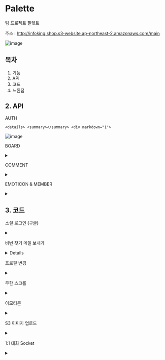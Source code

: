 # Palette
팀 프로젝트 팔렛트

주소 : http://infoking.shop.s3-website.ap-northeast-2.amazonaws.com/main

![image](https://user-images.githubusercontent.com/78591345/115690495-1190f080-a398-11eb-8623-cb1518bd51e4.PNG)

## 목차
1. 기능
2. API
3. 코드
4. 느낀점

## 2. API 
AUTH
  
    <details> <summary></summary> <div markdown="1"> 
  ![image](https://user-images.githubusercontent.com/78591345/115645341-27cc8b80-a35b-11eb-8c19-a6d717f3538d.PNG)
     </div>
</details>
  
  BOARD
    <details> <summary> </summary> <div markdown="1"> 
  ![image](https://user-images.githubusercontent.com/78591345/115645346-28fdb880-a35b-11eb-83ec-24c6bb0801fa.PNG)
     </div>
</details>

  COMMENT
    <details> <summary> </summary> <div markdown="1"> 
  ![image](https://user-images.githubusercontent.com/78591345/115645347-28fdb880-a35b-11eb-94f6-a752f492093e.PNG)
   </div>
  </details>

 
 EMOTICON & MEMBER
    <details> <summary> </summary> <div markdown="1"> 
 ![image](https://user-images.githubusercontent.com/78591345/115645348-29964f00-a35b-11eb-9a84-ec1f7b849282.PNG)
 ![image](https://user-images.githubusercontent.com/78591345/115645349-29964f00-a35b-11eb-8dc2-8d7c9728dfd8.PNG)
    </div>
   </details>
   
   
   
   ## 3. 코드
   
   소셜 로그인 (구글)
<details> <summary> </summary> <div markdown="1">
  
  ![image](https://user-images.githubusercontent.com/78591345/115690122-b3fca400-a397-11eb-9929-c500ecdc202e.PNG)
  
  
 ```js
// 구글 시작
authRouter.get("/google", passport.authenticate("google", { scope: ["profile", "email"] }))


// 패스포트
const GoogleStrategy = require("passport-google-oauth20").Strategy
passport.serializeUser(function (user, done) {
  done(null, user)
})

passport.deserializeUser(function (user, done) {
  done(null, user)
})

module.exports = () => {
  passport.use(

    new GoogleStrategy(
      {
        clientID: process.env.LOVE_GOOGLE_ID,
        clientSecret: process.env.LOVE_GOOGLE_PW,
        callbackURL: `http://wcd21.shop/auth/google/callback`,
      },

      async (accessToken, refreshToken, profile, cb) => {
        
        const {
          _json: { id, avatar_url, name, email },
        } = profile

        try {
          const user = await User.findOne({ email: email })
          if (user) {
            return cb(null, user)
          } else {
            const newUser = new User({
              email,
              nickname: name,
              snsId: true,
            })
            await newUser.save()
            return cb(null, newUser)
          }
        } catch (error) {
          return cb(error)
        }
      }
    )
  )
}


// 구글 콜백 함수
authRouter.get(
  "/google/callback",
  passport.authenticate("google", { failureRedirect: "/" }),
  function (req, res) {
    const { _id } = req.user

    res.redirect("http://localhost:3000/social/" + _id)
  }
)
```

<a>태그로 요청이 들어오면, 구글로 부터 인증을 받는다. 그 후 구글의 profile에서 필요한 정보를 내려 받는다.
  
소셜 로그인 정보를 DB에 담아야 함으로,

  DB에 이미 있는 경우와 없는 경우를 분기처리한 후, 콜백 함수로 넘긴다.
  
  콜백 함수에서는 리다이렉트를 이용해 페이지를 이동시킨다.
  
  여기서 문제가 있었는데, 정상적인 방법은 아닌 것 같지만, 일단 임시방편으로 해결했다.
  
소셜 로그인 요청은 a태그로 받아야한다. axios와 ajax를 이용한 RestfulAPI를 이용할 수 없다고 한다.
  
 그래서 res.send를 이용한 서버 자체 토큰을 내려줄 수 없었다. res.cookie를 이용한 강제로 쿠키에 토큰을 심는 방식도 있었지만 이렇게 해결했다.
 
  1. 리다이렉트를 이용하여 DB에 저장된 소셜 로그인 유저의 고유값인 _id를 클라이언트에 주소 값으로 넘긴다.
  2. 클라이언트는 주소 뒤에있는 _id를 받은 후 API를 한 번 더 요청하며, 서버에 _id를 보낸다.
  3. 서버는 _id를 통해 자체 jwt토큰을 반환한다.

 카카오톡, 구글 둘 다 이렇게 처리했다...
 
 다음에 더 똑똑하게 문제를 해결할 수 있겠짛ㅎㅎㅎ

</div>
</details>


  비번 찾기 메일 보내기
<details> <summary> </summary> <div markdown="1">
  
  ![image](https://user-images.githubusercontent.com/78591345/115690110-b101b380-a397-11eb-9cf7-d4bba8d69720.PNG)
  
 ```js
// 비번 찾기
authRouter.post("/searchPwd", async (req, res) => {
  // sns는 비번찾기 못 이용하게 해야함

  const { email } = req.body
  const randomString = Math.random().toString(36).slice(2)

  const hash = await bcrypt.hash(randomString, 12)

  let transporter = nodemailer.createTransport({
    service: "gmail",
    host: "smtp.gmail.com",
    port: 587,
    secure: false,
    auth: {
      user: process.env.LOVE_MAIL_ID,
      pass: process.env.LOVE_MAIL_PW,
    },
  })

  let info = await transporter.sendMail({
    // 보내는 곳의 이름과, 메일 주소를 입력
    from: `"F4 TEAM" <${process.env.LOVE_MAIL_ID}>`,
    to: email,
    subject: "Pallet 임시 비밀번호입니다^^",
    text: randomString,
  })

  await User.updateOne({ email }, { $set: { password: hash } })

  return res.send("비번찾기 완료^^ㅋ")
})

 ```

bcrypt는 단방향 이라서, 복호화가 불가능했다. 처음엔 가능한 줄 알고 이상한 쇼를 했다.

그래서 임시 비밀번호를 가입된 이메일로 보내준다.

노드 메일러라는 npm을 이용해서, 가입된 이메일에게 보낼 수 있다.

임시 비밀번호를 받은 사람은 비밀번호 변경을 이용하여 비밀 번호를 바꿀 수 있다.
  
 
</div>
</details>



   프로필 변경
<details> <summary> </summary> <div markdown="1">
  
  ![image](https://user-images.githubusercontent.com/78591345/115690111-b232e080-a397-11eb-8b91-bbb79904c4fe.PNG)

 ```js
 
// 프로필 수정ㅎㅎ
authRouter.patch("/myProfile", middlewares, upload.single("profile_img"), async (req, res) => {
  const userId = res.locals.user
  const { password, comment_myself, profile_img } = req.body
  const imgUrl = req.file && `http://wcd21.shop${req.file.filename}`

  // 비번은 바꿧을 때
  if (password !== "null") {
    const hash = await bcrypt.hash(password, 12)
    const newUserInfo = await User.findByIdAndUpdate(
      userId,
      {
        $set: {
          ...req.body,
          profile_img: imgUrl,
          password: hash,
        },
      },
      {
        new: true,
      }
    )
    delete newUserInfo.password
    return res.send({ newUserInfo })
  }
  // 비번 안 바꿨을 때
  else {
    // 처음 프로필 이미지 아무것도 없을때 변경시
    if (userId.profile_img == " ") {
      const newUserInfo = await User.findByIdAndUpdate(
        userId,
        {
          $set: {
            comment_myself: comment_myself,
            profile_img: imgUrl,
          },
        },
        {
          new: true,
        }
      )
      delete newUserInfo.password
      return res.send({ newUserInfo })
    } else if (typeof profile_img == String) {
      const newUserInfo = await User.findByIdAndUpdate(
        userId,
        {
          $set: {
            comment_myself: comment_myself,
            profile_img: profile_img,
          },
        },
        {
          new: true,
        }
      )
      delete newUserInfo.password
      return res.send({ newUserInfo })
    }
    // 비번은 안바꾸고, 이미지만 바꿨을 떄
    else {
      const newUserInfo = await User.findByIdAndUpdate(
        userId,
        {
          $set: {
            comment_myself: comment_myself,
            profile_img: imgUrl,
          },
        },
        {
          new: true,
        }
      )
      delete newUserInfo.password
      return res.send({ newUserInfo })
    }
  }
})

 ```
 
 분기처리하기가 조금 까다로웠다.
 
 프로필 변경 하나에 비밀번호, 프로필이미지, 상태메시지 동시에 변경이 가능했고,
 
 비밀번호를 입력 안 할 경우엔, 기존 비밀번호를 유지해야했다.
 
 다른 것도 마찬가지로, 입력 안 할 경우엔 기존 것을 유지해야했다.
 
 여기서 SNS ID는 비밀번호가 DB에 저장될 떄 부터 없기 때문에, SNS일 경우를 따로 생각해야했고,
 
 처음 프로필 이미지가 없을 경우는 기존 이미지가 스트링으로 안 넘어 오기 때문에, 따로 생각해야했다.
 
 그래서 야생 코딩했다ㅎㅎㅎㅎ..
 
 
 </div>
</details>



   무한 스크롤
<details> <summary> </summary> <div markdown="1">
  
  ![image](https://user-images.githubusercontent.com/78591345/115690495-1190f080-a398-11eb-8623-cb1518bd51e4.PNG)

 ```js

exports.getPosts = async (req, res, next) => {
  let { page } = req.query
  page = (page - 1 || 0) < 0 ? 0 : page - 1 || 0

  try {
    const posts = await Post.find({})
      .populate([
        { path: "user", select: userSelect },
        {
          path: "emoticon",
          select: emoticonSelect,
          populate: { path: "user", select: userSelectMini },
        },
        { path: "comment", populate: { path: "user", select: userSelectMini } },
      ])
      .sort("-createdAt")
      .skip(page * 5)
      .limit(5)

    // 새로운 이모티콘 별 사람들의 아이디 작성해서 보내주기
    const newPost = posts.map((post) => {
      emoji = makeEmojiCounter(post.emoticon)
      return { post, emoji }
    })
    return res.send({ posts: newPost })
  } catch (err) {
    console.log(err)
    next(err)
  }
}

 ```
 
클라가 쿼리로 보내준다. 주소/주소?page=number

여기서 number값을 받아서, 스킵한다.

populate 끝난 후에, skip을 통해 page * 5만큼 DB를 스킵한다.

그 다음 limit으로 꺼낼 것을 5개로 제한한다.

이런 식으로 DB에서 5개씩만 꺼내서, 클라이언트한테 보내준다.

클라이언트는 스크롤이 닿는 등 이벤트가 발생할 때마다 API를 요청하여, 5개씩 받아가면 될 것이다.

프론트에서 어떻게 처리했는진 모르지만 프론트분 말로는 막막 굉장히 어려운 작업이었다고 한다.
 
 
  </div>
</details>




   이모티콘
<details> <summary> </summary> <div markdown="1">
  
  ![image](https://user-images.githubusercontent.com/78591345/115690121-b3640d80-a397-11eb-9b91-07fc8ebf6dc9.png)
 
 ```js

function makeEmojiCounter(emoticon) {
  const counter = new Map()
  let emoji = emoticon.reduce((tot, val) => {
    const res = tot.get(val["emoji"])
    res ? res.push(val["user"]["_id"]) : tot.set(val["emoji"], [val["user"]["_id"]])
    return tot
  }, counter)

  emoji = Object.fromEntries(emoji.entries())
  res = []
  for (let key in emoji) {
    const temptobj = {}
    temptobj[key] = emoji[key]
    temptobj["emoticon"] = key
    res.push(temptobj)
  }
  return res
}

exports.createEmoticon = async (req, res, next) => {
  const { postId } = req.params
  const { userId } = res.locals.user
  const emoticon = new Emoticon({
    ...req.body,
    user: userId,
  })
  try {
    const [emo, post] = await Promise.all([
      emoticon.save(),
      Post.findByIdAndUpdate(
        postId,
        {
          $push: { emoticon: emoticon._id },
        },
        { new: true }
      ).populate([
        {
          path: "emoticon",
          populate: { path: "user", select: ["nickname"] },
        },
      ]),
    ])
    const emoji = makeEmojiCounter(post.emoticon)
    return res.send({ post, emoticon, emoji })
  } catch (err) {
    console.log(err)
    next(err)
  }
}

exports.deleteEmoticon = async (req, res, next) => {
  const { postId } = req.params
  const { userId } = res.locals.user
  const { emoji } = req.body

  // 에러 감지
  if (typeof emoji !== "string")
    return res.status(400).send({ err: "emoji의 형식이 잘못되었습니다." })

  const posts = await Post.findById(postId).populate([{ path: "emoticon" }])

  //이모티콘 찾기
  let emojiId
  posts.emoticon.forEach((emo_info) => {
    if (emo_info["emoji"] === emoji && emo_info["user"].equals(userId)) {
      emojiId = emo_info._id
    }
  })
  if (!emojiId) return res.status(400).send({ err: "포스터에 없는 이모티콘입니다." })

  try {
    await Promise.all([
      Emoticon.findByIdAndDelete(emojiId),
      Post.findByIdAndUpdate(postId, {
        $pull: { emoticon: { _id: emojiId } },
      }),
    ])
    return res.send({ success: true })
  } catch (err) {
    console.log(err)
    next(err)
  }
}
```

이모티콘 이모티콘 짱짱

  </div>
</details>




   S3 이미지 업로드
<details> <summary> </summary> <div markdown="1">
  
  ![image](https://user-images.githubusercontent.com/78591345/115691149-bc091380-a398-11eb-8a54-12470f333392.PNG)

```js

const AWS = require("aws-sdk")
const multerS3 = require("multer-s3")
const multer = require("multer")
const path = require("path")

const s3 = new AWS.S3({
  accessKeyId: process.env.LOVE_S3_ID,
  secretAccessKey: process.env.LOVE_S3_PW,
  // region: "ap-northeast-2",
})

const S3storage = multerS3({
  s3,
  bucket: "informationking",
  key(req, file, cb) {
    cb(null, `original/${Date.now()}${path.basename(file.originalname)}`)
  },
})

const serverStorage = multer.diskStorage({
  destination(req, file, cb) {
    cb(null, "public/")
  },
  filename(req, file, cb) {
    cb(null, `/${Date.now()}${path.basename(file.originalname)}`)
  },
})

const fileFilter = function (req, file, cb) {
  let typeArray = file.mimetype.split("/")
  let fileType = typeArray[1]
  const imgFileExtention = new RegExp("(gif|jpe?g|png|)")
  const res = imgFileExtention.test(fileType)
  return res ? cb(null, true) : cb(null, false)
}

const upload = multer({
  storage: serverStorage,
})

module.exports = upload
```


S3 S3 멀터멀터 이미지이미지 짱짱
  </div>
</details>




   1:1 대화 Socket
<details> <summary> </summary> <div markdown="1">
  
  ![image](https://user-images.githubusercontent.com/78591345/115690114-b2cb7700-a397-11eb-92b0-79eccaf904db.png)
  
  ```js

const socketIo = require("socket.io")
const { Chat, User } = require("./model")
const moment = require("moment")
require("moment-timezone")
moment.tz.setDefault("Asia/Seoul")

module.exports = async (http, app) => {
  const io = socketIo(http, {
    cors: {
      origin: "*",
      methods: ["GET", "POST"],
    },
  })

  const chat = io.of("/chat")
  const global = io.of("/")

  chat.on("connection", function (socket) {
    socket.on("join", async function (data) {
      const req = socket.request
      const {
        headers: { referer },
      } = req
      console.log(referer)
      const { room, username } = data
      // room에 join한다
      socket.join(room)
      // room에 join되어 있는 클라이언트에게 메시지를 전송한다
      const chats = await Chat.find({ room: room })
      chat.to(room).emit("load", chats)
    })

    socket.on("send", async function (data) {
      const { room } = data
      const content = new Chat({
        ...data,
        createdAt: moment().format("YYYY-MM-DD-HH:mm"),
      })
      await content.save()
      chat.to(room).emit("receive", content)
    })

    socket.on("leave", (data) => {
      console.log("leave")
      socket.leave(data.room)
    })

    socket.on("disconnect", () => {
      console.log("disconnect")
    })
  })

  global.on("connection", function (socket) {
    socket.on("globalSend", async function (data) {
      console.log(data)
      global.emit("globalReceive", data)
    })
  })
}
```

소켓io를 공부를 해가면서 동시에 개발한 거라 미숙한 점이 많았다.

처음엔 이해가 명확하게 가지 않아서, 어려움을 겪었지만, 예제 파일과 함께 공부하니 조금이나마 이해가 갔다.

클라이언트와 처음 합을 맞춰보고 성공했을 때 모두 소리질렀다 오예 ~~~~

chat, global 두 개의 소켓을 열고,

1. 채팅을 시작하면 chat소켓을 열고, 룸을 입장시켰다.

2. 룸은 대화를 하고 있는 두 사람의 DB 고유값인 _id를 _id-_id 이런 식으로 룸 번호를 지정했다.

3. 그리고 DB에는 룸, 채팅내역, 닉네임, 시간을 저장했고,

4. room에 입장할 때마다, 그 룸에 해당하는 이전 채팅내역을 뿌렸다.

global 소켓은 클라이언트 쪽에서 요구해서 뿌렸는데,

이를 활용하여 채팅 알람기능을 구현했다.

global 소켓이 활성화 되었는데, 본인으 _id가 거기에 속해있고, chat소켓은 활성화가 안 되어 있는 상황이라면

나에게 채팅이 왔지만, 내가 확인을 안 한 것으로 판단하고 빨간색 뱃지가 달린다.

알람 이 부분은 굉장히 난해하고, 프론트가 고생을 정말 많이했다. 유진님짱

지금도 막 완벽하진 않지만 어느정도 돌아간다.



  </div>
</details>


